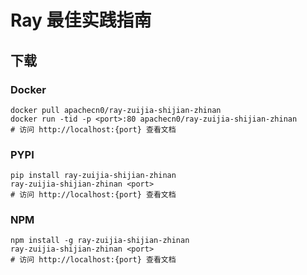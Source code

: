# Ray 最佳实践指南

## 下载

### Docker

```
docker pull apachecn0/ray-zuijia-shijian-zhinan
docker run -tid -p <port>:80 apachecn0/ray-zuijia-shijian-zhinan
# 访问 http://localhost:{port} 查看文档
```

### PYPI

```
pip install ray-zuijia-shijian-zhinan
ray-zuijia-shijian-zhinan <port>
# 访问 http://localhost:{port} 查看文档
```

### NPM

```
npm install -g ray-zuijia-shijian-zhinan
ray-zuijia-shijian-zhinan <port>
# 访问 http://localhost:{port} 查看文档
```